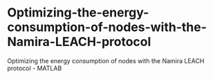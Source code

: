 # Optimizing-the-energy-consumption-of-nodes-with-the-Namira-LEACH-protocol
Optimizing the energy consumption of nodes with the Namira LEACH protocol - MATLAB
